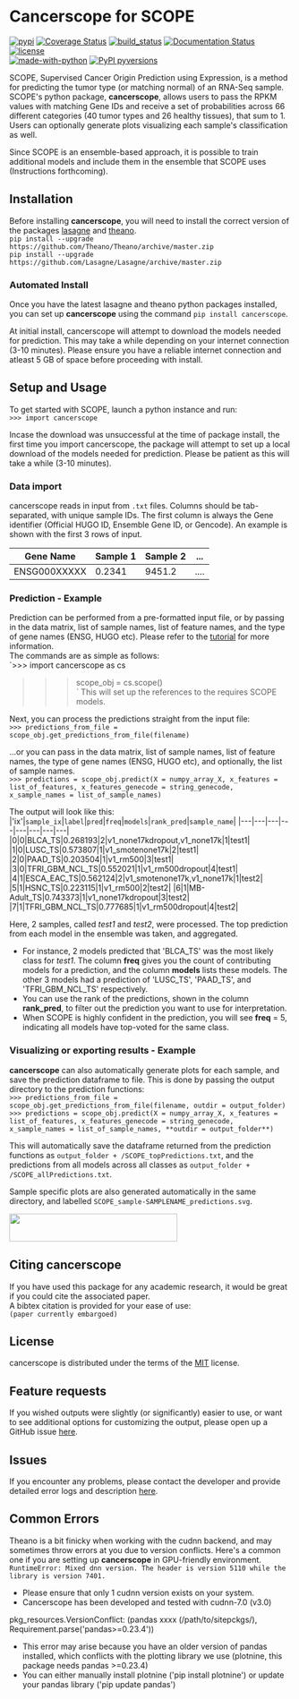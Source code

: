 # Cancerscope for SCOPE
[![pypi](https://badge.fury.io/py/cancerscope.svg)](https://pypi.python.org/pypi/cancerscope)
[![Coverage Status](https://coveralls.io/repos/github/jasgrewal/cancerscope/badge.svg?branch=master)](https://coveralls.io/github/jasgrewal/cancerscope?branch=master)
[![build_status](https://travis-ci.org/jasgrewal/cancerscope.svg?branch=master)](https://travis-ci.org/jasgrewal/cancerscope)
[![Documentation Status](https://readthedocs.org/projects/cancerscope/badge/?version=latest)](http://cancerscope.readthedocs.io/?badge=latest)
[![license](https://img.shields.io/badge/License-MIT-yellow.svg)](https://opensource.org/licenses/MIT)    
[![made-with-python](https://img.shields.io/badge/Made%20with-Python-1f425f.svg)](https://www.python.org/)
[![PyPI pyversions](https://img.shields.io/pypi/pyversions/ansicolortags.svg)](https://pypi.python.org/pypi/cancerscope/)  

SCOPE, Supervised Cancer Origin Prediction using Expression, is a method for predicting the tumor type (or matching normal) of an RNA-Seq sample.  
SCOPE's python package, **cancerscope**, allows users to pass the RPKM values with matching Gene IDs and receive a set of probabilities across 66 different categories (40 tumor types and 26 healthy tissues), that sum to 1. Users can optionally generate plots visualizing each sample's classification as well.  
 
Since SCOPE is an ensemble-based approach, it is possible to train additional models and include them in the ensemble that SCOPE uses (Instructions forthcoming).  

## Installation   
Before installing **cancerscope**, you will need to install the correct version of the packages [lasagne](https://lasagne.readthedocs.io/en/latest/) and [theano](https://pypi.org/project/Theano/).  
`pip install --upgrade https://github.com/Theano/Theano/archive/master.zip`  
`pip install --upgrade https://github.com/Lasagne/Lasagne/archive/master.zip`  

### Automated Install   
Once you have the latest lasagne and theano python packages installed, you can set up **cancerscope** using the command `pip install cancerscope`.  

At initial install, cancerscope will attempt to download the models needed for prediction. This may take a while depending on your internet connection (3-10 minutes). Please ensure you have a reliable internet connection and atleast 5 GB of space before proceeding with install.   

## Setup and Usage  
To get started with SCOPE, launch a python instance and run:  
`>>> import cancerscope`  

Incase the download was unsuccessful at the time of package install, the first time you import cancerscope, the package will attempt to set up a local download of the models needed for prediction. Please be patient as this will take a while (3-10 minutes).    

### Data import  
cancerscope reads in input from `.txt` files. Columns should be tab-separated, with unique sample IDs. The first column is always the Gene identifier (Official HUGO ID, Ensemble Gene ID, or Gencode). An example is shown with the first 3 rows of input.  

| Gene Name | Sample 1 | Sample 2 | ... |  
|---|---|---|---|
|ENSG000XXXXX| 0.2341 | 9451.2 | .... | 

### Prediction - Example  
Prediction can be performed from a pre-formatted input file, or by passing in the data matrix, list of sample names, list of feature names, and the type of gene names (ENSG, HUGO etc). Please refer to the [tutorial](tutorial/README.md) for more information.  
The commands are as simple as follows:  
`>>> import cancerscope as cs  
>>> scope_obj = cs.scope()  
`
This will set up the references to the requires SCOPE models.  

Next, you can process the predictions straight from the input file:  
`>>> predictions_from_file = scope_obj.get_predictions_from_file(filename) `    

...or you can pass in the data matrix, list of sample names, list of feature names, the type of gene names (ENSG, HUGO etc), and optionally, the list of sample names.  
`>>> predictions = scope_obj.predict(X = numpy_array_X, x_features = list_of_features, x_features_genecode = string_genecode, x_sample_names = list_of_sample_names)`  

The output will look like this:  
|'ix'|`sample_ix`|`label`|`pred`|`freq`|`models`|`rank_pred`|`sample_name`|
|---|---|---|---|---|---|---|---|
|0|0|BLCA\_TS|0.268193|2|v1\_none17kdropout,v1\_none17k|1|test1|
|1|0|LUSC\_TS|0.573807|1|v1\_smotenone17k|2|test1|
|2|0|PAAD\_TS|0.203504|1|v1\_rm500|3|test1|
|3|0|TFRI\_GBM\_NCL\_TS|0.552021|1|v1\_rm500dropout|4|test1|
|4|1|ESCA\_EAC\_TS|0.562124|2|v1\_smotenone17k,v1\_none17k|1|test2|
|5|1|HSNC\_TS|0.223115|1|v1\_rm500|2|test2|
|6|1|MB-Adult\_TS|0.743373|1|v1\_none17kdropout|3|test2|
|7|1|TFRI\_GBM\_NCL\_TS|0.777685|1|v1\_rm500dropout|4|test2|

Here, 2 samples, called *test1* and *test2*, were processed. The top prediction from each model in the ensemble was taken, and aggregated. 
- For instance, 2 models predicted that 'BLCA\_TS' was the most likely class for *test1*. The column **freq** gives you the count of contributing models for a prediction, and the column **models** lists these models. The other 3 models had a prediction of 'LUSC\_TS', 'PAAD\_TS', and 'TFRI\_GBM\_NCL\_TS' respectively.   
- You can use the rank of the predictions, shown in the column **rank\_pred**, to filter out the prediction you want to use for interpretation.  
- When SCOPE is highly confident in the prediction, you will see **freq** = 5, indicating all models have top-voted for the same class.  

### Visualizing or exporting results - Example  
**cancerscope** can also automatically generate plots for each sample, and save the prediction dataframe to file. This is done by passing the output directory to the prediction functions:  
`>>> predictions_from_file = scope_obj.get_predictions_from_file(filename, outdir = output_folder) `    
`>>> predictions = scope_obj.predict(X = numpy_array_X, x_features = list_of_features, x_features_genecode = string_genecode, x_sample_names = list_of_sample_names, **outdir = output_folder**)`  

This will automatically save the dataframe returned from the prediction functions as `output_folder + /SCOPE_topPredictions.txt`, and the predictions from all models across all classes as `output_folder + /SCOPE_allPredictions.txt`.  

Sample specific plots are also generated automatically in the same directory, and labelled `SCOPE_sample-SAMPLENAME_predictions.svg`.  

<p align="left">
  <img width="300mm" height="50mm" src="https://github.com/jasgrewal/cancerscope/blob/master/tutorial/sample_output.svg">
</p>

## Citing cancerscope  
If you have used this package for any academic research, it would be great if you could cite the associated paper.  
A bibtex citation is provided for your ease of use:  
`(paper currently embargoed)`

## License  
cancerscope is distributed under the terms of the [MIT](https://opensource.org/licenses/MIT) license.  

## Feature requests  
If you wished outputs were slightly (or significantly) easier to use, or want to see additional options for customizing the output, please open up a GitHub issue [here](https://github.com/jasgrewal/cancerscope/issues).  

## Issues  
If you encounter any problems, please contact the developer and provide detailed error logs and description [here](https://github.com/jasgrewal/cancerscope/issues).  

## Common Errors  
Theano is a bit finicky when working with the cudnn backend, and may sometimes throw errors at you due to version conflicts. Here's a common one if you are setting up **cancerscope** in GPU-friendly environment.  
`RuntimeError: Mixed dnn version. The header is version 5110 while the library is version 7401.`  
- Please ensure that only 1 cudnn version exists on your system.  
- Cancerscope has been developed and tested with cudnn-7.0 (v3.0)  

pkg_resources.VersionConflict: (pandas xxxx (/path/to/sitepckgs/), Requirement.parse('pandas>=0.23.4'))  
- This error may arise because you have an older version of pandas installed, which conflicts with the plotting library we use (plotnine, this package needs pandas >=0.23.4)  
- You can either manually install plotnine ('pip install plotnine') or update your pandas library ('pip update pandas')  

